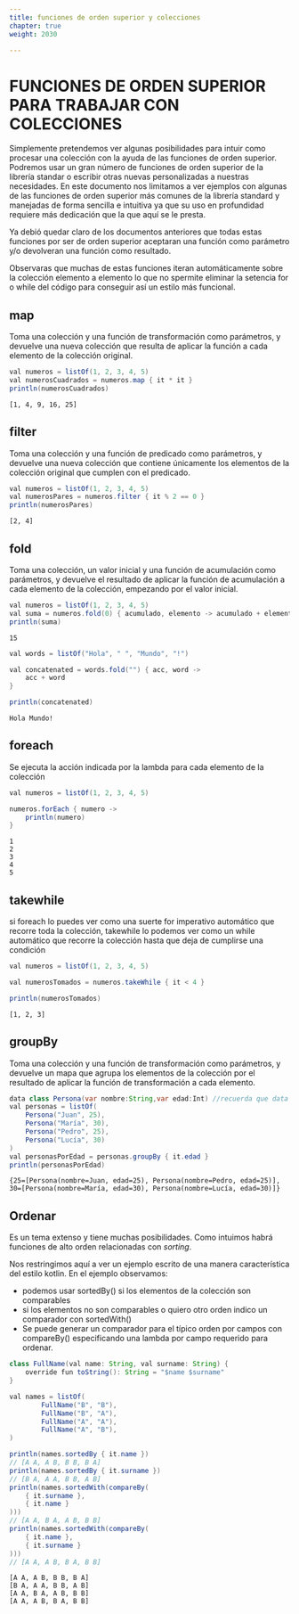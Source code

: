 ```yaml
---
title: funciones de orden superior y colecciones
chapter: true
weight: 2030

---
```


# FUNCIONES DE ORDEN SUPERIOR PARA TRABAJAR CON COLECCIONES

Simplemente pretendemos ver algunas posibilidades para intuir como
procesar una colección con la ayuda de las funciones de orden superior.
Podremos usar un gran número de funciones de orden superior de la
librería standar o escribir otras nuevas personalizadas a nuestras
necesidades. En este documento nos limitamos a ver ejemplos con algunas
de las funciones de orden superior más comunes de la librería standard y
manejadas de forma sencilla e intuitiva ya que su uso en profundidad
requiere más dedicación que la que aquí se le presta.

Ya debió quedar claro de los documentos anteriores que todas estas
funciones por ser de orden superior aceptaran una función como parámetro
y/o devolveran una función como resultado.

Observaras que muchas de estas funciones iteran automáticamente sobre la
colección elemento a elemento lo que no spermite eliminar la setencia
for o while del código para conseguir así un estilo más funcional.

</div>

<div class="cell markdown"
datalore="{&quot;hide_input_from_viewers&quot;:true,&quot;hide_output_from_viewers&quot;:true,&quot;node_id&quot;:&quot;IWESYeev03IkikFWcHHShl&quot;,&quot;type&quot;:&quot;MD&quot;}">

## map

Toma una colección y una función de transformación como parámetros, y
devuelve una nueva colección que resulta de aplicar la función a cada
elemento de la colección original.

</div>

<div class="cell code" execution_count="1"
datalore="{&quot;hide_input_from_viewers&quot;:true,&quot;hide_output_from_viewers&quot;:true,&quot;node_id&quot;:&quot;rjV5tKQMWI4yFFyt8MzoLx&quot;,&quot;type&quot;:&quot;CODE&quot;}">

``` java
val numeros = listOf(1, 2, 3, 4, 5)
val numerosCuadrados = numeros.map { it * it }
println(numerosCuadrados) 
```

<div class="output stream stdout">

    [1, 4, 9, 16, 25]

</div>

</div>

<div class="cell markdown"
datalore="{&quot;hide_input_from_viewers&quot;:true,&quot;hide_output_from_viewers&quot;:true,&quot;node_id&quot;:&quot;CPd04T1I3Ikd0E1eep2GEp&quot;,&quot;type&quot;:&quot;MD&quot;}">

## filter

Toma una colección y una función de predicado como parámetros, y
devuelve una nueva colección que contiene únicamente los elementos de la
colección original que cumplen con el predicado.

</div>

<div class="cell code" execution_count="2"
datalore="{&quot;hide_input_from_viewers&quot;:true,&quot;hide_output_from_viewers&quot;:true,&quot;node_id&quot;:&quot;95kTw7iqMsnRKgn90wXfVB&quot;,&quot;type&quot;:&quot;CODE&quot;}">

``` java
val numeros = listOf(1, 2, 3, 4, 5)
val numerosPares = numeros.filter { it % 2 == 0 }
println(numerosPares) 
```

<div class="output stream stdout">

    [2, 4]

</div>

</div>

<div class="cell markdown"
datalore="{&quot;hide_input_from_viewers&quot;:true,&quot;hide_output_from_viewers&quot;:true,&quot;node_id&quot;:&quot;DfkylmvmhDjQwPUzQRydc4&quot;,&quot;type&quot;:&quot;MD&quot;}">

## fold

Toma una colección, un valor inicial y una función de acumulación como
parámetros, y devuelve el resultado de aplicar la función de acumulación
a cada elemento de la colección, empezando por el valor inicial.

</div>

<div class="cell code" execution_count="3"
datalore="{&quot;hide_input_from_viewers&quot;:true,&quot;hide_output_from_viewers&quot;:true,&quot;node_id&quot;:&quot;kJHrKWQFeohw4yBH50yHLf&quot;,&quot;type&quot;:&quot;CODE&quot;}">

``` java
val numeros = listOf(1, 2, 3, 4, 5)
val suma = numeros.fold(0) { acumulado, elemento -> acumulado + elemento }
println(suma) 
```

<div class="output stream stdout">

    15

</div>

</div>

<div class="cell code" execution_count="1"
datalore="{&quot;hide_input_from_viewers&quot;:true,&quot;hide_output_from_viewers&quot;:true,&quot;node_id&quot;:&quot;Qcv7EJPlSHrvBwKk6jVfSb&quot;,&quot;type&quot;:&quot;CODE&quot;}">

``` java
val words = listOf("Hola", " ", "Mundo", "!")

val concatenated = words.fold("") { acc, word ->
    acc + word
}

println(concatenated) 
```

<div class="output stream stdout">

    Hola Mundo!

</div>

</div>

<div class="cell markdown"
datalore="{&quot;hide_input_from_viewers&quot;:true,&quot;hide_output_from_viewers&quot;:true,&quot;node_id&quot;:&quot;BBL4nNE99cPGA6g51Had7D&quot;,&quot;type&quot;:&quot;MD&quot;}">

## foreach

Se ejecuta la acción indicada por la lambda para cada elemento de la
colección

</div>

<div class="cell code" execution_count="1"
datalore="{&quot;hide_input_from_viewers&quot;:true,&quot;hide_output_from_viewers&quot;:true,&quot;node_id&quot;:&quot;7XYeLNS6wTQ75fytgmwqWS&quot;,&quot;type&quot;:&quot;CODE&quot;}">

``` java
val numeros = listOf(1, 2, 3, 4, 5)

numeros.forEach { numero ->
    println(numero)
}
```

<div class="output stream stdout">

    1
    2
    3
    4
    5

</div>

</div>

<div class="cell markdown"
datalore="{&quot;hide_input_from_viewers&quot;:true,&quot;hide_output_from_viewers&quot;:true,&quot;node_id&quot;:&quot;BcBsWBCaqZuVisEo7SVEY2&quot;,&quot;type&quot;:&quot;MD&quot;}">

## takewhile

si foreach lo puedes ver como una suerte for imperativo automático que
recorre toda la colección, takewhile lo podemos ver como un while
automático que recorre la colección hasta que deja de cumplirse una
condición

</div>

<div class="cell code" execution_count="2"
datalore="{&quot;hide_input_from_viewers&quot;:true,&quot;hide_output_from_viewers&quot;:true,&quot;node_id&quot;:&quot;Bizms9TAJzMJzkLwhOsQdR&quot;,&quot;type&quot;:&quot;CODE&quot;}">

``` java
val numeros = listOf(1, 2, 3, 4, 5)

val numerosTomados = numeros.takeWhile { it < 4 }

println(numerosTomados) 
```

<div class="output stream stdout">

    [1, 2, 3]

</div>

</div>

<div class="cell markdown"
datalore="{&quot;hide_input_from_viewers&quot;:true,&quot;hide_output_from_viewers&quot;:true,&quot;node_id&quot;:&quot;SAEsOyOyXq1B4B97dgkMlK&quot;,&quot;type&quot;:&quot;MD&quot;}">

## groupBy

Toma una colección y una función de transformación como parámetros, y
devuelve un mapa que agrupa los elementos de la colección por el
resultado de aplicar la función de transformación a cada elemento.

</div>

<div class="cell code" execution_count="1"
datalore="{&quot;hide_input_from_viewers&quot;:true,&quot;hide_output_from_viewers&quot;:true,&quot;node_id&quot;:&quot;3ecIZ5gJOXO8aBvYzT2qFj&quot;,&quot;type&quot;:&quot;CODE&quot;}">

``` java
data class Persona(var nombre:String,var edad:Int) //recuerda que data class ya provee de toString()
val personas = listOf(
    Persona("Juan", 25),
    Persona("María", 30),
    Persona("Pedro", 25),
    Persona("Lucía", 30)
)
val personasPorEdad = personas.groupBy { it.edad }
println(personasPorEdad) 
```

<div class="output stream stdout">

    {25=[Persona(nombre=Juan, edad=25), Persona(nombre=Pedro, edad=25)], 30=[Persona(nombre=María, edad=30), Persona(nombre=Lucía, edad=30)]}

</div>

</div>

<div class="cell markdown"
datalore="{&quot;hide_input_from_viewers&quot;:true,&quot;hide_output_from_viewers&quot;:true,&quot;node_id&quot;:&quot;mTYXDdPHapQKR8Aj5Ninq0&quot;,&quot;type&quot;:&quot;MD&quot;}">

## Ordenar

Es un tema extenso y tiene muchas posibilidades. Como intuimos habrá
funciones de alto orden relacionadas con *sorting*.

Nos restringimos aquí a ver un ejemplo escrito de una manera
característica del estilo kotlin. En el ejemplo observamos:

-   podemos usar sortedBy() si los elementos de la colección son
    comparables
-   si los elementos no son comparables o quiero otro orden indico un
    comparador con sortedWith()
-   Se puede generar un comparador para el típico orden por campos con
    compareBy() especificando una lambda por campo requerido para
    ordenar.

</div>

<div class="cell code" execution_count="1"
datalore="{&quot;hide_input_from_viewers&quot;:true,&quot;hide_output_from_viewers&quot;:true,&quot;node_id&quot;:&quot;xWTCyclmsiyAGvxj5xgqXu&quot;,&quot;type&quot;:&quot;CODE&quot;}">

``` java
class FullName(val name: String, val surname: String) {
    override fun toString(): String = "$name $surname"
}

val names = listOf(
        FullName("B", "B"),
        FullName("B", "A"),
        FullName("A", "A"),
        FullName("A", "B"),
)

println(names.sortedBy { it.name })
// [A A, A B, B B, B A]
println(names.sortedBy { it.surname })
// [B A, A A, B B, A B]
println(names.sortedWith(compareBy(
    { it.surname },
    { it.name }
)))
// [A A, B A, A B, B B]
println(names.sortedWith(compareBy(
    { it.name },
    { it.surname }
)))
// [A A, A B, B A, B B]
```

<div class="output stream stdout">

    [A A, A B, B B, B A]
    [B A, A A, B B, A B]
    [A A, B A, A B, B B]
    [A A, A B, B A, B B]

</div>

</div>
